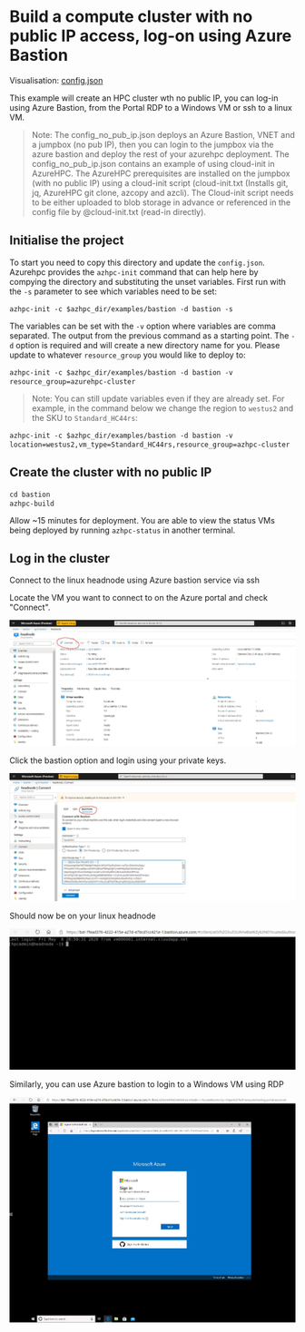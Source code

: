 # Build a compute cluster with no public IP access, log-on using Azure Bastion

Visualisation: [config.json](https://azurehpc.azureedge.net/o=https://raw.githubusercontent.com/Azure/azurehpc/master/examples/bastion/config.json)

This example will create an HPC cluster wth no public IP, you can log-in using Azure Bastion, from the Portal RDP to a Windows VM or ssh to a linux VM.
>Note: The config_no_pub_ip.json deploys an Azure Bastion, VNET and a jumpbox (no pub IP), then you can login to the jumpbox via the azure bastion and deploy the rest of your azurehpc deployment. The config_no_pub_ip.json contains an example of using cloud-init in AzureHPC. The AzureHPC prerequisites are installed on the jumpbox (with no public IP) using a cloud-init script (cloud-init.txt (Installs git, jq, AzureHPC git clone, azcopy and azcli). The Cloud-init script needs to be either uploaded to blob storage in advance or referenced in the config file by @cloud-init.txt (read-in directly).

## Initialise the project

To start you need to copy this directory and update the `config.json`.  Azurehpc provides the `azhpc-init` command that can help here by compying the directory and substituting the unset variables.  First run with the `-s` parameter to see which variables need to be set:

```
azhpc-init -c $azhpc_dir/examples/bastion -d bastion -s
```

The variables can be set with the `-v` option where variables are comma separated.  The output from the previous command as a starting point.  The `-d` option is required and will create a new directory name for you.  Please update to whatever `resource_group` you would like to deploy to:

```
azhpc-init -c $azhpc_dir/examples/bastion -d bastion -v resource_group=azurehpc-cluster
```

> Note:  You can still update variables even if they are already set.  For example, in the command below we change the region to `westus2` and the SKU to `Standard_HC44rs`:

```
azhpc-init -c $azhpc_dir/examples/bastion -d bastion -v location=westus2,vm_type=Standard_HC44rs,resource_group=azhpc-cluster
```

## Create the cluster with no public IP

```
cd bastion
azhpc-build
```

Allow ~15 minutes for deployment.  You are able to view the status VMs being deployed by running `azhpc-status` in another terminal.

## Log in the cluster

Connect to the linux headnode using Azure bastion service via ssh

Locate the VM you want to connect to on the Azure portal and check "Connect".

![Alt text](/examples/bastion/images/bastion_connect.JPG?raw=true "Azure Bastion connect")

Click the bastion option and login using your private keys.

![Alt text2](/examples/bastion/images/bastion_ssh.JPG?raw=true "Azure Bastion ssh")

Should now be on your linux headnode

![Alt text3](/examples/bastion/images/bastion_ssh_login.JPG?raw=true "Azure Bastion ssh login")


Similarly, you can use Azure bastion to login to a Windows VM using RDP

![Alt text4](/examples/bastion/images/bastion_rdp_windows.JPG?raw=true "Azure Bastion rdp windows")

